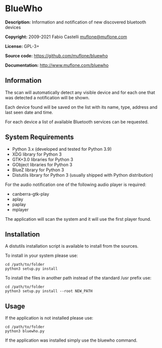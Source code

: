 BlueWho
=======
**Description:** Information and notification of new discovered bluetooth devices

**Copyright:** 2009-2021 Fabio Castelli <muflone@muflone.com>

**License:** GPL-3+

**Source code:** https://github.com/muflone/bluewho

**Documentation:** http://www.muflone.com/bluewho

Information
-----------

The scan will automatically detect any visible device and for each one that was
detected a notification will be shown.

Each device found will be saved on the list with its name, type, address and
last seen date and time.

For each device a list of available Bluetooth services can be requested.

System Requirements
-------------------

* Python 3.x (developed and tested for Python 3.9)
* XDG library for Python 3
* GTK+3.0 libraries for Python 3
* GObject libraries for Python 3
* BlueZ library for Python 3
* Distutils library for Python 3 (usually shipped with Python distribution)

For the audio notification one of the following audio player is required:

 * canberra-gtk-play
 * aplay
 * paplay
 * mplayer

The application will scan the system and it will use the first player found.

Installation
------------

A distutils installation script is available to install from the sources.

To install in your system please use:

    cd /path/to/folder
    python3 setup.py install

To install the files in another path instead of the standard /usr prefix use:

    cd /path/to/folder
    python3 setup.py install --root NEW_PATH

Usage
-----

If the application is not installed please use:

    cd /path/to/folder
    python3 bluewho.py

If the application was installed simply use the bluewho command.
